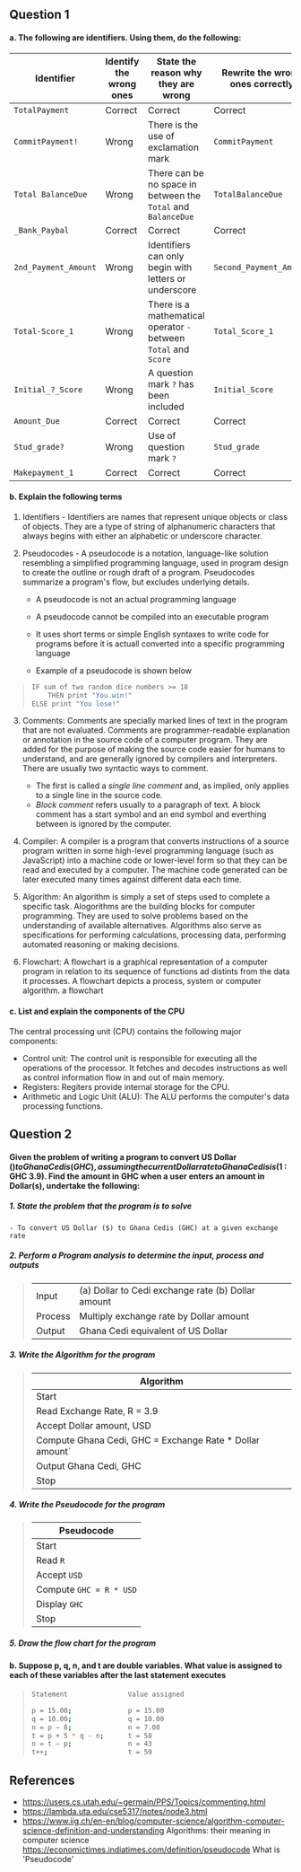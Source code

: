 ## Question 1
#### a. The following are identifiers. Using them, do the following:

| Identifier            | Identify the wrong ones   | State the reason why they are wrong | Rewrite the wrong ones correctly |
|-----                  |-----                      |-----                                                      |-----|
| `TotalPayment`        | Correct                   | Correct                                                   | Correct |
| `CommitPayment!`      | Wrong                     | There is the use of exclamation mark                      | `CommitPayment` |
| `Total BalanceDue`    | Wrong                     | There can be no space in between the `Total` and `BalanceDue`    | `TotalBalanceDue` |
| `_Bank_Paybal`        | Correct                   | Correct | Correct |
| `2nd_Payment_Amount`  | Wrong                     | Identifiers can only begin with letters or underscore     | `Second_Payment_Amount` |
| `Total-Score_1`       | Wrong                     | There is a mathematical operator `-` between `Total` and `Score` | `Total_Score_1` |
| `Initial_?_Score`     | Wrong                     | A question mark `?` has been included                     | `Initial_Score` |
| `Amount_Due`          | Correct                   | Correct                                                   | Correct |
| `Stud_grade?`         | Wrong                     | Use of question mark `?`                                  | `Stud_grade` |
| `Makepayment_1`       | Correct                   | Correct                                                   | Correct |

#### b. Explain the following terms

1. Identifiers - Identifiers are names that represent unique objects or class of objects. They are a type of string of alphanumeric characters that always begins with either an alphabetic or underscore character.

2. Pseudocodes - A pseudocode is a notation, language-like solution resembling a simplified programming language, used in program design to create the outline or rough draft of a program. Pseudocodes summarize a program's flow, but excludes underlying details.
    - A pseudocode is not an actual programming language
    - A pseudocode cannot be compiled into an executable program
    - It uses short terms or simple English syntaxes to write code for programs before it is actuall converted into a specific programming language

    - Example of a pseudocode is shown below
>    ```sh
>    IF sum of two random dice numbers >= 18
>        THEN print "You win!"
>    ELSE print "You lose!"
>    ```

3. Comments: Comments are specially marked lines of text in the program that are not evaluated. Comments are programmer-readable explanation or annotation in the source code of a computer program. They are added for the purpose of making the source code easier for humans to understand, and are generally ignored by compilers and interpreters. There are usually two syntactic ways to comment.
    - The first is called a _single line comment_ and, as implied, only applies to a single line in the source code.
    - _Block comment_ refers usually to a paragraph of text. A block comment has a start symbol and an end symbol and everthing between is ignored by the computer.

4. Compiler: A compiler is a program that converts instructions of a source program written in some high-level programming language (such as JavaScript) into a machine code or lower-level form so that they can be read and executed by a computer. The machine code generated can be later executed many times against different data each time.

5. Algorithm: An algorithm is simply a set of steps used to complete a specific task. Alogorithms are the building blocks for computer programming. They are used to solve problems based on the understanding of available alternatives. Algorithms also serve as specifications for performing calculations, processing data, performing automated reasoning or making decisions.

6. Flowchart: A flowchart is a graphical representation of a computer program in relation to its sequence of functions ad distints from the data it processes. A flowchart depicts a process, system or computer algorithm. a flowchart

#### c. List and explain the components of the CPU

The central processing unit (CPU) contains the following major components:

- Control unit: The control unit is responsible for executing all the operations of the processor. It fetches and decodes instructions as well as control information flow in and out of main memory.
- Registers: Regiters provide internal storage for the CPU.
- Arithmetic and Logic Unit (ALU): The ALU performs the computer's data processing functions.

## Question 2
#### Given the problem of writing a program to convert US Dollar ($) to Ghana Cedis (GHC), assuming the current Dollar rate to Ghana Cedis is ($1 : GHC 3.9). Find the amount in GHC when a user enters an amount in Dollar(s), undertake the following:

##### 1. State the problem that the program is to solve
    - To convert US Dollar ($) to Ghana Cedis (GHC) at a given exchange rate

##### 2. Perform a Program analysis to determine the input, process and outputs
>    |           |                                                       |
>    |----       |   ----                                                |
>    | Input     | (a) Dollar to Cedi exchange rate (b) Dollar amount    |
>    | Process   | Multiply exchange rate by Dollar amount               |
>    | Output    | Ghana Cedi equivalent of US Dollar                    |

##### 3. Write the Algorithm for the program
> | __Algorithm__                                           |
> | ----------                                              |
> | Start                                                   |
> | Read Exchange Rate, R = 3.9                             |
> | Accept Dollar amount, USD                               |
> | Compute Ghana Cedi, GHC = Exchange Rate * Dollar amount`|
> | Output  Ghana Cedi, GHC                                 |
> | Stop                                                    |

##### 4. Write the Pseudocode for the program
> | __Pseudocode__              |
> | ----------                  |
> | Start                       |
> | Read `R`                    |
> | Accept `USD`                |
> | Compute `GHC = R * USD`     |
> | Display `GHC`               |
> | Stop                        |

##### 5. Draw the flow chart for the program

#### b. Suppose p, q, n, and t are double variables. What value is assigned to each of these variables after the last statement executes

> ```sh
> Statement               Value assigned
> 
> p = 15.00;              p = 15.00
> q = 10.00;              q = 10.00
> n = p – 8;              n = 7.00
> t = p + 5 * q - n;      t = 58 
> n = t – p;              n = 43
> t++;                    t = 59
> ```


## References
- https://users.cs.utah.edu/~germain/PPS/Topics/commenting.html
- https://lambda.uta.edu/cse5317/notes/node3.html
- https://www.iig.ch/en-en/blog/computer-science/algorithm-computer-science-definition-and-understanding Algorithms: their meaning in computer science
https://economictimes.indiatimes.com/definition/pseudocode What is 'Pseudocode'